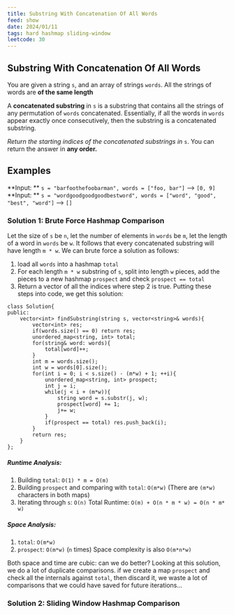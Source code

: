 ```yaml
---
title: Substring With Concatenation Of All Words
feed: show
date: 2024/01/11
tags: hard hashmap sliding-window
leetcode: 30
---
```


## Substring With Concatenation Of All Words

You are given a string `s`, and an array of strings `words`. All the strings of words are **of the same length** 

A **concatenated substring** in `s` is a substring that contains all the strings of any permutation of `words` concatenated. Essentially, if all the words in `words` appear exactly once consecutively, then the substring is a concatenated substring.

*Return the starting indices of the concatenated substrings in* `s`. You can return the answer in **any order.**

## Examples

**Input: ** `s = "barfoothefoobarman", words = ["foo, bar"]` --> `[0, 9]`
**Input: ** `s = "wordgoodgoodgoodbestword", words = ["word", "good", "best", "word"]` --> `[]`

### Solution 1: Brute Force Hashmap Comparison

Let the size of `s` be `n`, let the number of elements in `words` be `m`, let the length of a word in `words` be `w`. It follows that every concatenated substring will have length `m * w`. We can brute force a solution as follows:
1. load all `words` into a hashmap `total`
2. For each length `m * w` substring of `s`, split into length `w` pieces, add the pieces to a new hashmap `prospect` and check `prospect == total`
3. Return a vector of all the indices where step 2 is true.
Putting these steps into code, we get this solution:

```
class Solution{
public:
	vector<int> findSubstring(string s, vector<string>& words){
		vector<int> res;
		if(words.size() == 0) return res;
		unordered_map<string, int> total;
		for(string& word: words){
			total[word]++;
		}
		int m = words.size();
		int w = words[0].size();
		for(int i = 0; i < s.size() - (m*w) + 1; ++i){
			unordered_map<string, int> prospect;
			int j = i;
			while(j < i + (m*w)){
				string word = s.substr(j, w);
				prospect[word] += 1;
				j+= w;
			}
			if(prospect == total) res.push_back(i);
		}
		return res;
	}
};
```

##### Runtime Analysis:
1. Building `total`: `O(1) * m = O(m)`
2. Building `prospect` and comparing with `total`: `O(m*w)`  (There are `(m*w)` characters in both maps)
3. Iterating through `s`: `O(n)`
Total Runtime: `O(m) + O(n * m * w) = O(n * m* w)`

##### Space Analysis:
1. `total`: `O(m*w)`
2. `prospect`: `O(m*w)` (`n` times)
Space complexity is also `O(m*n*w)`

Both space and time are cubic: can we do better? Looking at this solution, we do a lot of duplicate comparisons. if we create a map `prospect` and check all the internals against `total`, then discard it, we waste a lot of comparisons that we could have saved for future iterations...

### Solution 2: Sliding Window Hashmap Comparison

